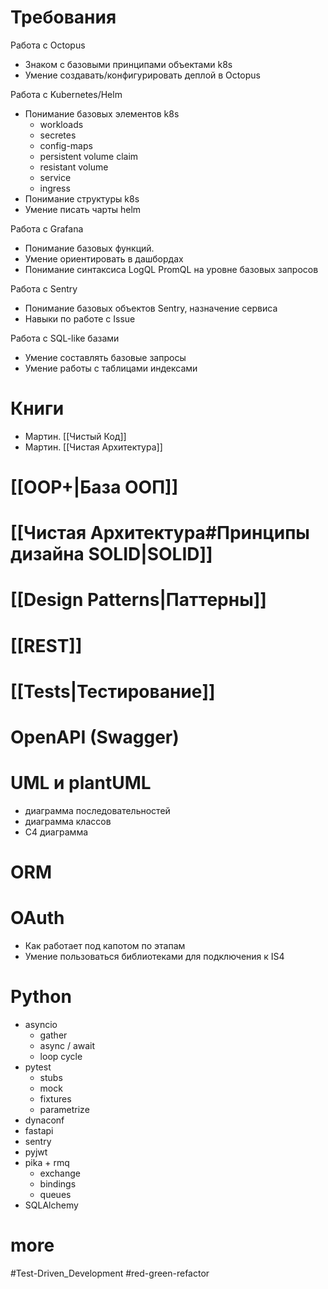 # Требования

Работа с Octopus
- Знаком с базовыми принципами объектами k8s
- Умение создавать/конфигурировать деплой в Octopus

Работа с Kubernetes/Helm
- Понимание базовых элементов k8s
	- workloads
	- secretes
	- config-maps
	- persistent volume claim
	- resistant volume
	- service
	- ingress
- Понимание структуры k8s
- Умение писать чарты helm

Работа с Grafana
- Понимание базовых функций.
- Умение ориентировать в дашбордах
- Понимание синтаксиса LogQL PromQL на уровне базовых запросов

Работа с Sentry
- Понимание базовых объектов Sentry, назначение сервиса
- Навыки по работе с Issue

Работа с SQL-like базами
- Умение составлять базовые запросы
- Умение работы с таблицами индексами

# Книги
- Мартин. [[Чистый Код]]
- Мартин. [[Чистая Архитектура]]

# [[ООP+|База ООП]]

# [[Чистая Архитектура#Принципы дизайна SOLID|SOLID]]

# [[Design Patterns|Паттерны]]

# [[REST]]

# [[Tests|Тестирование]]

# OpenAPI (Swagger)

# UML и plantUML
- диаграмма последовательностей
- диаграмма классов
- С4 диаграмма

# ORM

# OAuth
- Как работает под капотом по этапам
- Умение пользоваться библиотеками для подключения к IS4

# Python
- asyncio
	- gather
	- async / await
	- loop cycle
- pytest
	- stubs
	- mock
	- fixtures
	- parametrize
- dynaconf
- fastapi
- sentry
- pyjwt
- pika + rmq
	- exchange
	- bindings
	- queues
- SQLAlchemy

# more
#Test-Driven_Development
#red-green-refactor
